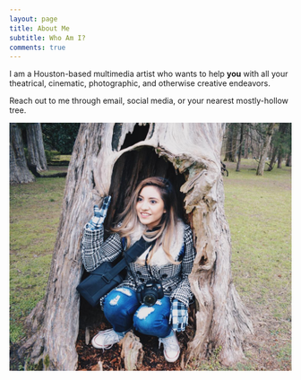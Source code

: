 ```yaml
---
layout: page
title: About Me
subtitle: Who Am I?
comments: true
---
```


I am a Houston-based multimedia artist who wants to help __you__ with all your theatrical, cinematic, photographic, and otherwise creative endeavors.

Reach out to me through email, social media, or your nearest mostly-hollow tree.

![It's me in a tree](/img/aboutme.jpg)


